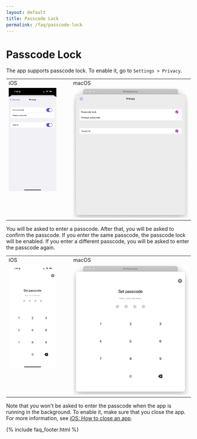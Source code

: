 ```yaml
---
layout: default
title: Passcode Lock
permalink: /faq/passcode-lock
---
```


# Passcode Lock

The app supports passcode lock. To enable it, go to `Settings > Privacy`.

<table>
    <tr>
        <td>iOS</td>
        <td>macOS</td>
    </tr>
    <tr>
        <td style="vertical-align:top"><img src="../../assets/faq/passcode-lock/passcode-lock-ios.jpg" width="80%"></td>
        <td style="vertical-align:top"><img src="../../assets/faq/passcode-lock/passcode-lock-mac.jpg"></td>
    </tr>
</table>


You will be asked to enter a passcode. After that, you will be asked to confirm the passcode. If you enter the same passcode, the passcode lock will be enabled. If you enter a different passcode, you will be asked to enter the passcode again.

<table>
    <tr>
        <td>iOS</td>
        <td>macOS</td>
    </tr>
    <tr>
        <td style="vertical-align:top"><img src="../../assets/faq/passcode-lock/passcode-lock-set-ios.jpg" width="80%"></td>
        <td style="vertical-align:top"><img src="../../assets/faq/passcode-lock/passcode-lock-set-mac.jpg"></td>
    </tr>
</table>

Note that you won't be asked to enter the passcode when the app is running in the background. To enable it, make sure that you close the app. For more information, see [iOS: How to close an app](https://support.apple.com/en-us/HT201330).

{% include faq_footer.html %}
